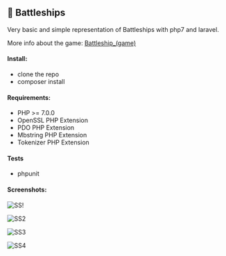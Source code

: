 ## :rocket: Battleships

Very basic and simple representation of Battleships with php7 and laravel.

More info about the game: [Battleship_(game)](https://en.wikipedia.org/wiki/Battleship_(game))

#### Install:
- clone the repo
- composer install

####  Requirements:
- PHP >= 7.0.0
- OpenSSL PHP Extension
- PDO PHP Extension
- Mbstring PHP Extension
- Tokenizer PHP Extension

#### Tests
- phpunit

#### Screenshots:

![SS!](http://s30.postimg.org/li40c21i9/Screenshot_from_2016_03_04_02_03_38.png)

![SS2](http://s15.postimg.org/jgj6jy9nf/Screenshot_from_2016_03_04_02_05_49.png)

![SS3](http://s12.postimg.org/buvt1ry8t/Screenshot_from_2016_03_04_02_13_08.png)

![SS4](http://s7.postimg.org/xnp2mct1n/Screenshot_from_2016_03_04_02_13_33.png)
